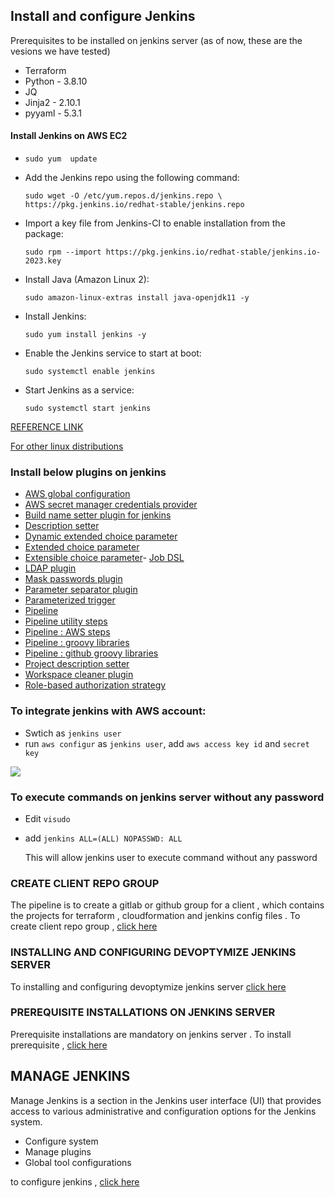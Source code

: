 ## Install and configure Jenkins

Prerequisites to be installed on jenkins server (as of now, these are the vesions we have tested)

- Terraform
- Python - 3.8.10
- JQ
- Jinja2 - 2.10.1
- pyyaml - 5.3.1

#### Install Jenkins on AWS EC2

- `sudo yum  update `
- Add the Jenkins repo using the following command:
  
  `sudo wget -O /etc/yum.repos.d/jenkins.repo \ https://pkg.jenkins.io/redhat-stable/jenkins.repo `
- Import a key file from Jenkins-CI to enable installation from the package:

  `sudo rpm --import https://pkg.jenkins.io/redhat-stable/jenkins.io-2023.key`
- Install Java (Amazon Linux 2):

  `sudo amazon-linux-extras install java-openjdk11 -y`

- Install Jenkins:

  `sudo yum install jenkins -y`
- Enable the Jenkins service to start at boot:
   
  `sudo systemctl enable jenkins`
- Start Jenkins as a service:

  `sudo systemctl start jenkins`

[REFERENCE LINK](https://www.jenkins.io/doc/tutorials/tutorial-for-installing-jenkins-on-AWS/#:~:text=Jenkins%20is%20an%20open-source%20automation%20server%20that%20integrates,through%20the%20process%20of%20deploying%20a%20Jenkins%20application.) 

[For other linux distributions](https://www.jenkins.io/doc/book/installing/linux/) 


### Install below plugins on jenkins 

- [AWS global configuration](https://plugins.jenkins.io/aws-global-configuration/)
- [AWS secret manager credentials provider](https://plugins.jenkins.io/aws-secrets-manager-credentials-provider/)
- [Build name setter plugin for jenkins](https://plugins.jenkins.io/build-name-setter/)
- [Description setter](https://plugins.jenkins.io/description-setter/)
- [Dynamic extended choice parameter](https://plugins.jenkins.io/dynamic_extended_choice_parameter/)
- [Extended choice parameter](https://plugins.jenkins.io/extended-choice-parameter/)
- [Extensible choice parameter](https://plugins.jenkins.io/extensible-choice-parameter/)- [Job DSL](https://plugins.jenkins.io/job-dsl/)
- [LDAP plugin](https://plugins.jenkins.io/ldap/)
- [Mask passwords plugin](https://plugins.jenkins.io/mask-passwords/)
- [Parameter separator plugin ](https://plugins.jenkins.io/parameter-separator/)
- [Parameterized trigger](https://plugins.jenkins.io/parameterized-trigger/)
- [Pipeline](https://plugins.jenkins.io/workflow-aggregator/)
- [Pipeline utility steps](https://plugins.jenkins.io/pipeline-utility-steps/)
- [Pipeline : AWS steps](https://plugins.jenkins.io/pipeline-aws/)
- [Pipeline : groovy libraries](https://plugins.jenkins.io/pipeline-groovy-lib/)
- [Pipeline : github groovy libraries](https://plugins.jenkins.io/pipeline-github-lib/)
- [Project description setter](https://plugins.jenkins.io/project-description-setter/)
- [Workspace cleaner plugin](https://plugins.jenkins.io/ws-cleanup/)
- [Role-based authorization strategy](https://plugins.jenkins.io/role-strategy/)

### To integrate jenkins with AWS account: 

- Swtich as `jenkins user` 
- run `aws configur` as `jenkins user`, add `aws access key id`
  and `secret key`

![](https://gitlab.cloudifyops.com/devoptymize/documentation/-/raw/main/images/Screenshot_2023-07-05_124832.png)

### To execute commands on jenkins server without any password 
- Edit `visudo` 
- add `jenkins ALL=(ALL) NOPASSWD: ALL`

  This will allow jenkins user to execute command without any password 



### CREATE CLIENT REPO GROUP

The pipeline is to create a gitlab or github group for a client , which contains the projects for terraform , cloudformation and jenkins config files .
To create client repo group , [click here](https://gitlab.cloudifyops.com/devoptymize/documentation/-/blob/main/Readme%20files/create_client_repo_group_readme.md)

### INSTALLING AND CONFIGURING DEVOPTYMIZE JENKINS SERVER

To installing and configuring devoptymize jenkins server [click here](https://gitlab.cloudifyops.com/devoptymize/documentation/-/blob/main/Readme%20files/Install_and_configure_jenkins_serverReadme.md) 



### PREREQUISITE INSTALLATIONS ON JENKINS SERVER

Prerequisite installations are mandatory on jenkins server . To install prerequisite , [click here](https://gitlab.cloudifyops.com/devoptymize/documentation/-/blob/main/Readme%20files/Prerequisite_installations_on_jenkins_server.readme.md)



## MANAGE JENKINS

Manage Jenkins is a section in the Jenkins user interface (UI) that provides access to various administrative and configuration options for the Jenkins system.

- Configure system
- Manage plugins
- Global tool configurations


to configure jenkins , [click here](https://gitlab.cloudifyops.com/devoptymize/documentation/-/blob/main/Readme%20files/manage_jenkins_readme.md)